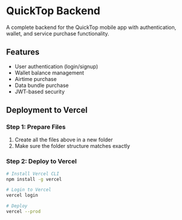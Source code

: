 # QuickTop Backend

A complete backend for the QuickTop mobile app with authentication, wallet, and service purchase functionality.

## Features
- User authentication (login/signup)
- Wallet balance management
- Airtime purchase
- Data bundle purchase
- JWT-based security

## Deployment to Vercel

### Step 1: Prepare Files
1. Create all the files above in a new folder
2. Make sure the folder structure matches exactly

### Step 2: Deploy to Vercel
```bash
# Install Vercel CLI
npm install -g vercel

# Login to Vercel
vercel login

# Deploy
vercel --prod

